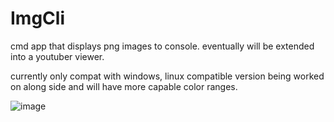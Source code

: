 # ImgCli
cmd app that displays png images to console. eventually will be extended into a youtuber viewer.

currently only compat with windows, linux compatible version being worked on along side and will have more capable color ranges.

![image](https://github.com/reallypseudo/ImgCli/assets/126140186/57b82394-82c9-4535-9bdf-6f9c7e8e59d1)
